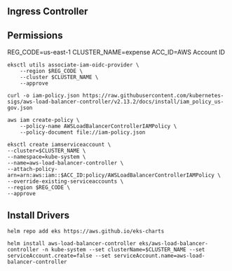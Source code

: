## Ingress Controller

## Permissions
REG_CODE=us-east-1
CLUSTER_NAME=expense
ACC_ID=AWS Account ID

```
eksctl utils associate-iam-oidc-provider \
    --region $REG_CODE \
    --cluster $CLUSTER_NAME \
    --approve
```

```
curl -o iam-policy.json https://raw.githubusercontent.com/kubernetes-sigs/aws-load-balancer-controller/v2.13.2/docs/install/iam_policy_us-gov.json
```

```
aws iam create-policy \
    --policy-name AWSLoadBalancerControllerIAMPolicy \
    --policy-document file://iam-policy.json
```

```
eksctl create iamserviceaccount \
--cluster=$CLUSTER_NAME \
--namespace=kube-system \
--name=aws-load-balancer-controller \
--attach-policy-arn=arn:aws:iam::$ACC_ID:policy/AWSLoadBalancerControllerIAMPolicy \
--override-existing-serviceaccounts \
--region $REG_CODE \
--approve
```

## Install Drivers

```
helm repo add eks https://aws.github.io/eks-charts
```

```
helm install aws-load-balancer-controller eks/aws-load-balancer-controller -n kube-system --set clusterName=$CLUSTER_NAME --set serviceAccount.create=false --set serviceAccount.name=aws-load-balancer-controller
```

